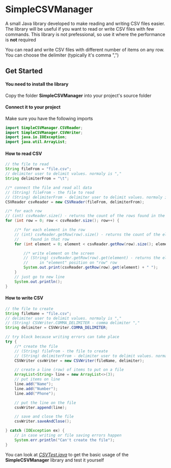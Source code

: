 # SimpleCSVManager
A small Java library developed to make reading and writing CSV files easier.
The library will be useful if you want to read or write CSV files with few commands.
This library is not prefessional, so use it where the performance is **not** required

You can read and write CSV files with different number of items on any row.
You can choose the delimiter (typically it's comma ",")

## Get Started

#### You need to install the library
Copy the folder **SimpleCSVManager** into your project's source folder

#### Connect it to your project
Make sure you have the following imports
```java
import SimpleCSVManager.CSVReader;
import SimpleCSVManager.CSVWriter;
import java.io.IOException;
import java.util.ArrayList;
```

#### How to read CSV
```java
// the file to read
String fileFrom = "file.csv";
// delimiter user to delimit values. normaly is ","
String delimiterFrom = "\t";

//* connect the file and read all data
// (String) fileFrom - the file to read
// (String) delimiterFrom - delimiter user to delimit values. normaly is ","
CSVReader csvReader = new CSVReader(fileFrom, delimiterFrom);

//* for each row
// (int) csvReader.size() - returns the count of the rows found in the file
for (int row = 0; row < csvReader.size(); row++) {

    //* for each element in the row
    // (int) csvReader.getRow(row).size() - returns the count of the elements
    //     found in that row
    for (int element = 0; element < csvReader.getRow(row).size(); element++) {

        //* write element on the screen
        // (String) csvReader.getRow(row).get(element) - returns the element
        //     in "element" position on "row" row
        System.out.print(csvReader.getRow(row).get(element) + " ");
    }
    // just go to new line
    System.out.println();
}
```

#### How to write CSV
```java
// the file to create
String fileName = "file.csv";
// delimiter user to delimit values. normaly is ","
// (String) CSVWriter.COMMA_DELIMITER - comma delimiter ","
String delimiter = CSVWriter.COMMA_DELIMITER;

// try block because writing errors can take place
try {
    //* create the file
    // (String) fileFrom - the file to create
    // (String) delimiterFrom - delimiter user to delimit values. normaly is ","
    CSVWriter csvWriter = new CSVWriter(fileName, delimiter);

    // create a line (row) of items to put on a file
    ArrayList<String> line = new ArrayList<>(3);
    // put items on line
    line.add("Name");
    line.add("Number");
    line.add("Phone");

    // put the line on the file
    csvWriter.append(line);

    // save and close the file
    csvWriter.saveAndClose();

} catch (IOException ex) {
    // in case writing or file saving errors happen
    System.err.println("Can't create the file");
}
```

You can look at _[CSVTest.java](CSVTest.java)_ to get the basic usage of the **SimpleCSVManager** library and test it yourself

